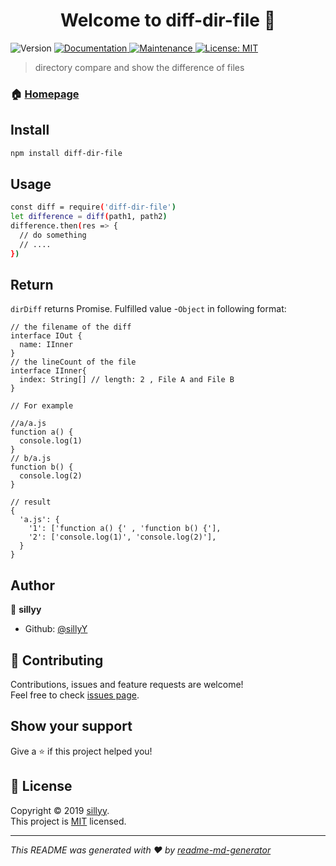<h1 align="center">Welcome to diff-dir-file 👋</h1>
<p>
  <img alt="Version" src="https://img.shields.io/npm/v/dir-compare.svg">
  <a href="https://github.com/sillyY/diff-dir-file#readme">
    <img alt="Documentation" src="https://img.shields.io/badge/documentation-yes-brightgreen.svg" target="_blank" />
  </a>
  <a href="https://github.com/sillyY/diff-dir-file/graphs/commit-activity">
    <img alt="Maintenance" src="https://img.shields.io/badge/Maintained%3F-yes-green.svg" target="_blank" />
  </a>
  <a href="https://github.com/sillyY/diff-dir-file/blob/master/LICENSE">
    <img alt="License: MIT" src="https://img.shields.io/badge/License-MIT-yellow.svg" target="_blank" />
  </a>
</p>

> directory compare and show the difference of files

### 🏠 [Homepage](https://github.com/sillyY/diff-dir-file#readme)

## Install

```sh
npm install diff-dir-file
```

## Usage

```sh
const diff = require('diff-dir-file')
let difference = diff(path1, path2)
difference.then(res => {
  // do something
  // ....
})
```

## Return

`dirDiff` returns Promise. Fulfilled value -`Object` in following format:

```
// the filename of the diff
interface IOut {
  name: IInner 
}
// the lineCount of the file
interface IInner{
  index: String[] // length: 2 , File A and File B
}

// For example

//a/a.js
function a() {
  console.log(1)
}
// b/a.js
function b() {
  console.log(2)
}

// result
{
  'a.js': {
    '1': ['function a() {' , 'function b() {'],
    '2': ['console.log(1)', 'console.log(2)'],
  }
}
```

## Author

👤 **sillyy**

- Github: [@sillyY](https://github.com/sillyY)

## 🤝 Contributing

Contributions, issues and feature requests are welcome!<br />Feel free to check [issues page](https://github.com/sillyY/diff-dir-file/issues).

## Show your support

Give a ⭐️ if this project helped you!

## 📝 License

Copyright © 2019 [sillyy](https://github.com/sillyY).<br />
This project is [MIT](https://github.com/sillyY/diff-dir-file/blob/master/LICENSE) licensed.

---

_This README was generated with ❤️ by [readme-md-generator](https://github.com/kefranabg/readme-md-generator)_
